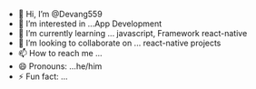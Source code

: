 - 👋 Hi, I’m @Devang559
- 👀 I’m interested in ...App Development 
- 🌱 I’m currently learning ... javascript, Framework react-native 
- 💞️ I’m looking to collaborate on ... react-native projects 
- 📫 How to reach me ... 
- 😄 Pronouns: ...he/him
- ⚡ Fun fact: ...

<!---
Devang559/Devang559 is a ✨ special ✨ repository because its `README.md` (this file) appears on your GitHub profile.
You can click the Preview link to take a look at your changes.
--->

